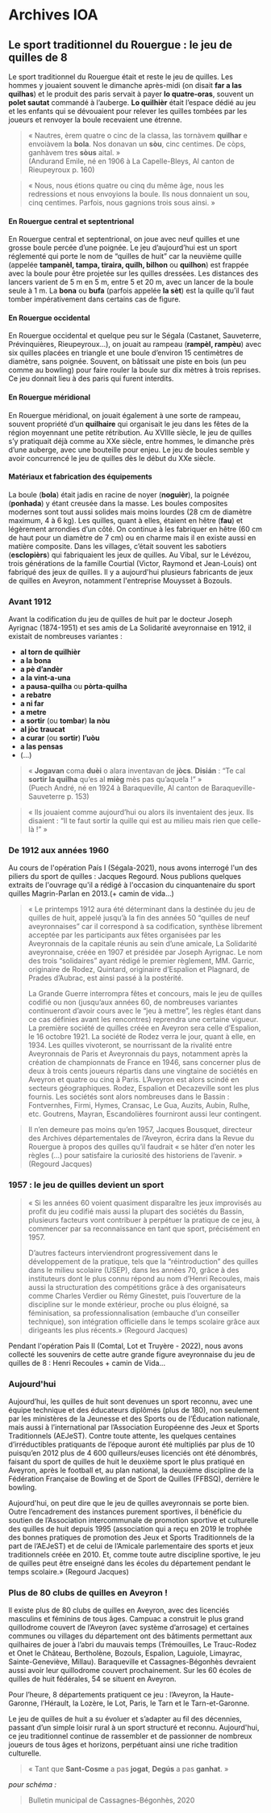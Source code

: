 # Archives IOA

## Le sport traditionnel du Rouergue : le jeu de quilles de 8 

Le sport traditionnel du Rouergue était et reste le jeu de quilles. Les hommes y jouaient souvent le dimanche après-midi (on disait **far a las quilhas**) et le produit des paris servait à payer **lo quatre-oras**, souvent un **polet sautat** commandé à l’auberge. **Lo quilhièr** était l’espace dédié au jeu et les enfants qui se dévouaient pour relever les quilles tombées par les joueurs et renvoyer la boule recevaient une étrenne.
> « Nautres, èrem quatre o cinc de la classa, las tornàvem **quilhar** e envoiàvem la **bola**. Nos donavan un **sòu**, cinc centimes. De còps, ganhàvem tres **sòus** aital. »  
> (Andurand Emile, né en 1906 à La Capelle-Bleys, Al canton de Rieupeyroux p. 160)

> « Nous, nous étions quatre ou cinq du même âge, nous les redressions et nous envoyions la boule. Ils nous donnaient un sou, cinq centimes. Parfois, nous gagnions trois sous ainsi. »

#### En Rouergue central et septentrional

En Rouergue central et septentrional, on joue avec neuf quilles et une grosse boule percée d’une poignée. Le jeu d’aujourd’hui est un sport réglementé qui porte le nom de “quilles de huit” car la neuvième quille (appelée **tampanèl, tampa, tiraira, quilh, bilhon** ou **quilhon**) est frappée avec la boule pour être projetée sur les quilles dressées. Les distances des lancers varient de 5 m en 5 m, entre 5 et 20 m, avec un lancer de la boule seule à 1 m. La **bona** ou **bufa** (parfois appelée **la sèt**) est la quille qu’il faut tomber impérativement dans certains cas de figure.

#### En Rouergue occidental
En Rouergue occidental et quelque peu sur le Ségala (Castanet, Sauveterre, Prévinquières, Rieupeyroux...), on jouait au rampeau (**rampèl, rampèu**) avec six quilles placées en triangle et une boule d’environ 15 centimètres de diamètre, sans poignée. Souvent, on bâtissait une piste en bois (un peu comme au bowling) pour faire rouler la boule sur dix mètres à trois reprises. Ce jeu donnait lieu à des paris qui furent interdits.

#### En Rouergue méridional
En Rouergue méridional, on jouait également à une sorte de rampeau, souvent propriété d’un **quilhaire** qui organisait le jeu dans les fêtes de la région moyennant une petite rétribution. Au XVIIIe siècle, le jeu de quilles s’y pratiquait déjà comme au XXe siècle, entre hommes, le dimanche près d’une auberge, avec une bouteille pour enjeu. Le jeu de boules semble y avoir concurrencé le jeu de quilles dès le début du XXe siècle.

#### Matériaux et fabrication des équipements
La boule (**bola**) était jadis en racine de noyer (**noguièr**), la poignée (**ponhada**) y étant creusée dans la masse. Les boules composites modernes sont tout aussi solides mais moins lourdes (28 cm de diamètre maximum, 4 à 6 kg). Les quilles, quant à elles, étaient en hêtre (**fau**) et légèrement arrondies d’un côté. On continue à les fabriquer en hêtre (60 cm de haut pour un diamètre de 7 cm) ou en charme mais il en existe aussi en matière composite. Dans les villages, c’était souvent les sabotiers (**esclopièrs**) qui fabriquaient les jeux de quilles. Au Vibal, sur le Lévézou, trois générations de la famille Courtial (Victor, Raymond et Jean-Louis) ont fabriqué des jeux de quilles. Il y a aujourd'hui plusieurs fabricants de jeux de quilles en Aveyron, notamment l'entreprise Mouysset à Bozouls.

### Avant 1912
Avant la codification du jeu de quilles de huit par le docteur Joseph Ayrignac (1874-1951) et ses amis de La Solidarité aveyronnaise en 1912, il existait de nombreuses variantes : 
- **al torn de quilhièr**
- **a la bona**
- **a pè d’andèr**
- **a la vint-a-una**
- **a pausa-quilha** ou **pòrta-quilha**
- **a rebatre**
- **a ni far**
- **a metre**
- **a sortir** (ou **tombar**) **la nòu**
- **al jòc traucat**
- **a curar** (ou **sortir**) **l’uòu**
- **a las pensas**
- (...)   

> « **Jogavan** coma **duèi** o alara inventavan de **jòcs**. **Disián** : “Te cal **sortir la quilha** qu’es al **mièg** mès pas qu’aquela !” »  
> (Puech André, né en 1924 à Baraqueville, Al canton de Baraqueville-Sauveterre p. 153)

> « Ils jouaient comme aujourd’hui ou alors ils inventaient des jeux. Ils disaient : “Il te faut sortir la quille qui est au milieu mais rien que celle-là !” »

### De 1912 aux années 1960

Au cours de l'opération País I (Ségala-2021), nous avons interrogé l'un des piliers du sport de quilles : Jacques Regourd. Nous publions quelques extraits de l'ouvrage qu'il a rédigé à l'occasion du cinquantenaire du sport quilles Magrin-Parlan en 2013.(+ camin de vida...)

> « Le printemps 1912 aura été déterminant dans la destinée du jeu de quilles de huit, appelé jusqu’à la fin des années 50 “quilles de neuf aveyronnaises” car il correspond à sa codification, synthèse librement acceptée par les participants aux fêtes organisées par les Aveyronnais de la capitale réunis au sein d’une amicale, La Solidarité aveyronnaise, créée en 1907 et présidée par Joseph Ayrignac. Le nom des trois “solidaires” ayant rédigé le premier règlement, MM. Garric, originaire de Rodez, Quintard, originaire d’Espalion et Plagnard, de Prades d’Aubrac, est ainsi passé à la postérité.
>
> La Grande Guerre interrompra fêtes et concours, mais le jeu de quilles codifié ou non (jusqu’aux années 60, de nombreuses variantes continueront d’avoir cours avec le “jeu à mettre”, les règles étant dans ce cas définies avant les rencontres) reprendra une certaine vigueur. La première société de quilles créée en Aveyron sera celle d’Espalion, le 16 octobre 1921. La société de Rodez verra le jour, quant à elle, en 1934. 
>Les quilles vivoteront, se nourrissant de la rivalité entre Aveyronnais de Paris et Aveyronnais du pays, notamment après la création de championnats de France en 1946, sans concerner plus de deux à trois cents joueurs répartis dans une vingtaine de sociétés en Aveyron et quatre ou cinq à Paris. L’Aveyron est alors scindé en secteurs géographiques. Rodez, Espalion et Decazeville sont les plus fournis. Les sociétés sont alors nombreuses dans le Bassin : Fontvernhes, Firmi, Hymes, Cransac, Le Gua, Auzits, Aubin, Rulhe, etc. Goutrens, Mayran, Escandolières fourniront aussi leur contingent. 

>Il n’en demeure pas moins qu’en 1957, Jacques Bousquet, directeur des Archives départementales de l’Aveyron, écrira dans la Revue du Rouergue à propos des quilles qu’il faudrait « se hâter d’en noter les règles (…) pour satisfaire la curiosité des historiens de l’avenir. » (Regourd Jacques)


### 1957 : le jeu de quilles devient un sport

>  « Si les années 60 voient quasiment disparaître les jeux improvisés au profit du jeu codifié mais aussi la plupart des sociétés du Bassin, plusieurs facteurs vont contribuer à perpétuer la pratique de ce jeu, à commencer par sa reconnaissance en tant que sport, précisément en 1957. 
> 
> D’autres facteurs interviendront progressivement dans le développement de la pratique, tels que la “réintroduction” des quilles dans le milieu scolaire (USEP), dans les années 70, grâce à des instituteurs dont le plus connu répond au nom d’Henri Recoules, mais aussi la structuration des compétitions grâce à des organisateurs comme Charles Verdier ou Rémy Ginestet, puis l’ouverture de la discipline sur le monde extérieur, proche ou plus éloigné, sa féminisation, sa professionnalisation (embauche d’un conseiller technique), son intégration officielle dans le temps scolaire grâce aux dirigeants les plus récents.» (Regourd Jacques)

Pendant l'opération Pais II (Comtal, Lot et Truyère - 2022), nous avons collecté les souvenirs de cette autre grande figure aveyronnaise du jeu de quilles de 8 : Henri Recoules + camin de Vida...

### Aujourd'hui

Aujourd’hui, les quilles de huit sont devenues un sport reconnu, avec une équipe technique et des éducateurs diplômés (plus de 180), non seulement par les ministères de la Jeunesse et des Sports ou de l’Éducation nationale, mais aussi à l’international par l’Association Européenne des Jeux et Sports Traditionnels (AEJeST). Contre toute attente, les quelques centaines d’irréductibles pratiquants de l’époque auront été multipliés par plus de 10 puisqu’en 2012 plus de 4 600 quilleurs/euses licenciés ont été dénombrés, faisant du sport de quilles de huit le deuxième sport le plus pratiqué en Aveyron, après le football et, au plan national, la deuxième discipline de la Fédération Française de Bowling et de Sport de Quilles (FFBSQ), derrière le bowling.

Aujourd'hui, on peut dire que le jeu de quilles aveyronnais se porte bien. Outre l’encadrement des instances purement sportives, il bénéficie du soutien de l’Association intercommunale de promotion sportive et culturelle des quilles de huit depuis 1995 (association qui a reçu en 2019 le trophée des bonnes pratiques de promotion des Jeux et Sports Traditionnels de la part de l’AEJeST) et de celui de l’Amicale parlementaire des sports et jeux traditionnels créée en 2010. Et, comme toute autre discipline sportive, le jeu de quilles peut être enseigné dans les écoles du département pendant le temps scolaire.» (Regourd Jacques)

### Plus de 80 clubs de quilles en Aveyron ! 

Il existe plus de 80 clubs de quilles en Aveyron, avec des licenciés masculins et féminins de tous âges. Campuac a construit le plus grand quillodrome couvert de l’Aveyron (avec système d’arrosage) et certaines communes ou villages du département ont des bâtiments permettant aux quilhaires de jouer à l’abri du mauvais temps (Trémouilles, Le Trauc-Rodez et Onet le Château, Bertholène, Bozouls, Espalion, Laguiole, Limayrac, Sainte-Geneviève, Millau). Baraqueville et Cassagnes-Bégonhès devraient aussi avoir leur quillodrome couvert prochainement. Sur les 60 écoles de quilles de huit fédérales, 54 se situent en Aveyron.

Pour l’heure, 8 départements pratiquent ce jeu : l’Aveyron, la Haute-Garonne, l’Hérault, la Lozère, le Lot, Paris, le Tarn et le Tarn-et-Garonne.

Le jeu de quilles de huit a su évoluer et s’adapter au fil des décennies, passant d’un simple loisir rural à un sport structuré et reconnu. Aujourd'hui, ce jeu traditionnel continue de rassembler et de passionner de nombreux joueurs de tous âges et horizons, perpétuant ainsi une riche tradition culturelle.

> « Tant que **Sant-Cosme** a pas **jogat**,
**Degús** a pas **ganhat**. »

*pour schéma :*
> Bulletin municipal de Cassagnes-Bégonhès, 2020